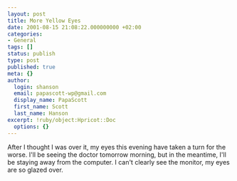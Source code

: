 ```yaml
---
layout: post
title: More Yellow Eyes
date: 2001-08-15 21:08:22.000000000 +02:00
categories:
- General
tags: []
status: publish
type: post
published: true
meta: {}
author:
  login: shanson
  email: papascott-wp@gmail.com
  display_name: PapaScott
  first_name: Scott
  last_name: Hanson
excerpt: !ruby/object:Hpricot::Doc
  options: {}
---
```

<p>After I thought I was over it, my eyes this evening have taken a turn for the worse. I'll be seeing the doctor tomorrow morning, but in the meantime, I'll be staying away from the computer. I can't clearly see the monitor, my eyes are so glazed over.</p>
